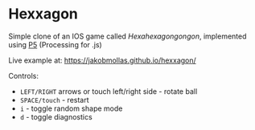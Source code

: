 # Hexxagon

Simple clone of an IOS game called *Hexahexagongongon*, implemented using [P5](https://p5js.org) (Processing for .js)

Live example at: https://jakobmollas.github.io/hexxagon/

Controls: 
* `LEFT/RIGHT` arrows or touch left/right side - rotate ball
* `SPACE/touch` - restart
* `i` - toggle random shape mode
* `d` - toggle diagnostics
